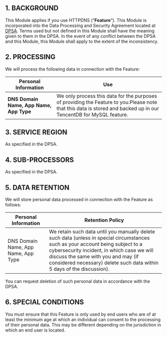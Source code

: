 ## 1. BACKGROUND

This Module applies if you use HTTPDNS (“**Feature**”). This Module is incorporated into the Data Processing and Security Agreement located at [DPSA](https://intl.cloud.tencent.com/document/product/301/17347 ). Terms used but not defined in this Module shall have the meaning given to them in the DPSA. In the event of any conflict between the DPSA and this Module, this Module shall apply to the extent of the inconsistency.

## 2. PROCESSING

We will process the following data in connection with the Feature:

| **Personal Information**                | **Use**                                                      |
| --------------------------------------- | ------------------------------------------------------------ |
| **DNS Domain Name, App Name, App Type** | We only process this data for the purposes of providing the Feature to you.Please note that this data is stored and backed up in our TencentDB for MySQL feature. |



## 3. SERVICE REGION

As specified in the DPSA.

## 4. SUB-PROCESSORS

As specified in the DPSA.

## 5. DATA RETENTION

We will store personal data processed in connection with the Feature as follows:

| **Personal Information**            | **Retention Policy**                                         |
| ----------------------------------- | ------------------------------------------------------------ |
| DNS Domain Name, App Name, App Type | We retain such data until you manually delete such data (unless in special circumstances such as your account being subject to a cybersecurity incident, in which case we will discuss the same with you and may (if considered necessary) delete such data within 5 days of the discussion). |

You can request deletion of such personal data in accordance with the DPSA.

## 6. SPECIAL CONDITIONS

You must ensure that this Feature is only used by end users who are of at least the minimum age at which an individual can consent to the processing of their personal data. This may be different depending on the jurisdiction in which an end user is located.